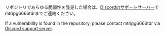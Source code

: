 リポジトリであらゆる脆弱性を発見した場合は、[Discordのサポートサーバー](https://sr.usamyon.moe/8QZw)でmtripg6666tdrまでご連絡ください。

If a vulnerability is found in the repository, please contact mtripg6666tdr via [Discord support server](https://sr.usamyon.moe/8QZw).
